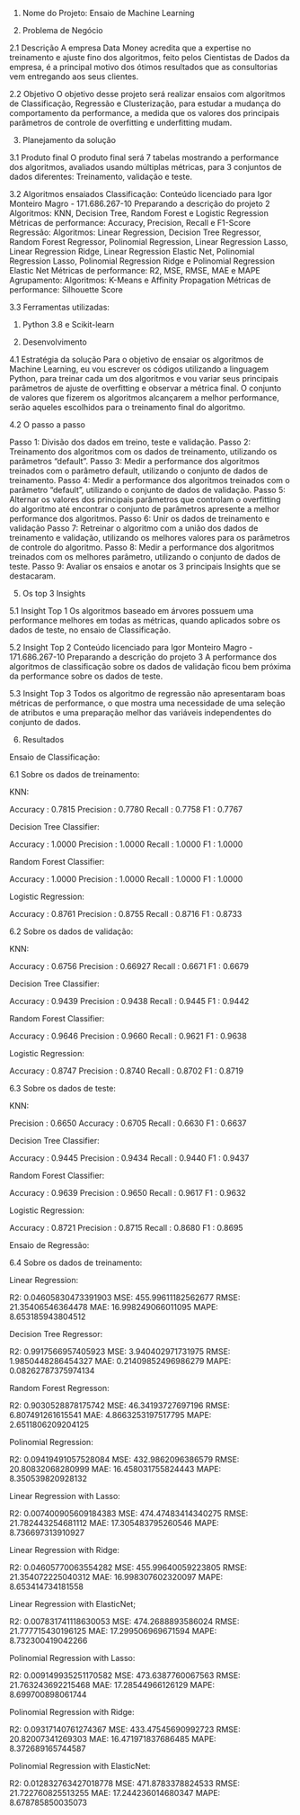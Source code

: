1. Nome do Projeto: Ensaio de Machine Learning


2. Problema de Negócio

2.1 Descrição
A empresa Data Money acredita que a expertise no treinamento e ajuste fino dos algoritmos, feito
pelos Cientistas de Dados da empresa, é a principal motivo dos ótimos resultados que as
consultorias vem entregando aos seus clientes.


2.2 Objetivo
O objetivo desse projeto será realizar ensaios com algoritmos de Classificação, Regressão e
Clusterização, para estudar a mudança do comportamento da performance, a medida que os
valores dos principais parâmetros de controle de overfitting e underfitting mudam.


3. Planejamento da solução

3.1 Produto final
O produto final será 7 tabelas mostrando a performance dos algoritmos, avaliados usando múltiplas
métricas, para 3 conjuntos de dados diferentes: Treinamento, validação e teste.


3.2 Algoritmos ensaiados
Classificação:
Conteúdo licenciado para Igor Monteiro Magro - 171.686.267-10
Preparando a descrição do projeto 2
Algoritmos: KNN, Decision Tree, Random Forest e Logistic Regression
Métricas de performance: Accuracy, Precision, Recall e F1-Score
Regressão:
Algoritmos: Linear Regression, Decision Tree Regressor, Random Forest Regressor, Polinomial
Regression, Linear Regression Lasso, Linear Regression Ridge, Linear Regression Elastic Net,
Polinomial Regression Lasso, Polinomial Regression Ridge e Polinomial Regression Elastic Net
Métricas de performance: R2, MSE, RMSE, MAE e MAPE
Agrupamento:
Algoritmos: K-Means e Affinity Propagation
Métricas de performance: Silhouette Score


3.3 Ferramentas utilizadas:
1. Python 3.8 e Scikit-learn


4. Desenvolvimento

4.1 Estratégia da solução
Para o objetivo de ensaiar os algoritmos de Machine Learning, eu vou escrever os códigos
utilizando a linguagem Python, para treinar cada um dos algoritmos e vou variar seus principais
parâmetros de ajuste de overfitting e observar a métrica final.
O conjunto de valores que fizerem os algoritmos alcançarem a melhor performance, serão aqueles
escolhidos para o treinamento final do algoritmo.


4.2 O passo a passo

Passo 1: Divisão dos dados em treino, teste e validação.
Passo 2: Treinamento dos algoritmos com os dados de treinamento, utilizando os parâmetros
“default”.
Passo 3: Medir a performance dos algoritmos treinados com o parâmetro default, utilizando o
conjunto de dados de treinamento.
Passo 4: Medir a performance dos algoritmos treinados com o parâmetro “default”, utilizando o
conjunto de dados de validação.
Passo 5: Alternar os valores dos principais parâmetros que controlam o overfitting do algoritmo até
encontrar o conjunto de parâmetros apresente a melhor performance dos algoritmos.
Passo 6: Unir os dados de treinamento e validação
Passo 7: Retreinar o algoritmo com a união dos dados de treinamento e validação, utilizando os
melhores valores para os parâmetros de controle do algoritmo.
Passo 8: Medir a performance dos algoritmos treinados com os melhores parâmetro, utilizando o
conjunto de dados de teste.
Passo 9: Avaliar os ensaios e anotar os 3 principais Insights que se destacaram.


5. Os top 3 Insights

5.1 Insight Top 1
Os algoritmos baseado em árvores possuem uma performance melhores em todas as métricas,
quando aplicados sobre os dados de teste, no ensaio de Classificação.


5.2 Insight Top 2
Conteúdo licenciado para Igor Monteiro Magro - 171.686.267-10
Preparando a descrição do projeto 3
A performance dos algoritmos de classificação sobre os dados de validação ficou bem próxima da
performance sobre os dados de teste.


5.3 Insight Top 3
Todos os algoritmo de regressão não apresentaram boas métricas de performance, o que mostra
uma necessidade de uma seleção de atributos e uma preparação melhor das variáveis
independentes do conjunto de dados.


6. Resultados

Ensaio de Classificação:

6.1 Sobre os dados de treinamento:

KNN:

Accuracy : 0.7815
Precision : 0.7780
Recall : 0.7758
F1 : 0.7767

Decision Tree Classifier:

Accuracy : 1.0000
Precision : 1.0000
Recall : 1.0000
F1 : 1.0000

Random Forest Classifier:

Accuracy : 1.0000
Precision : 1.0000
Recall : 1.0000
F1 : 1.0000

Logistic Regression:

Accuracy : 0.8761
Precision : 0.8755
Recall : 0.8716
F1 : 0.8733

6.2 Sobre os dados de validação:

KNN:

Accuracy : 0.6756
Precision : 0.66927
Recall : 0.6671
F1 : 0.6679

Decision Tree Classifier:

Accuracy : 0.9439
Precision : 0.9438
Recall : 0.9445
F1 : 0.9442

Random Forest Classifier:

Accuracy : 0.9646
Precision : 0.9660
Recall : 0.9621
F1 : 0.9638

Logistic Regression:

Accuracy : 0.8747
Precision : 0.8740
Recall : 0.8702
F1 : 0.8719

6.3 Sobre os dados de teste:

KNN:

Precision : 0.6650
Accuracy : 0.6705
Recall : 0.6630
F1 : 0.6637

Decision Tree Classifier:

Accuracy : 0.9445
Precision : 0.9434
Recall : 0.9440
F1 : 0.9437

Random Forest Classifier:

Accuracy : 0.9639
Precision : 0.9650
Recall : 0.9617
F1 : 0.9632

Logistic Regression:

Accuracy : 0.8721
Precision : 0.8715
Recall : 0.8680
F1 : 0.8695

Ensaio de Regressão:

6.4 Sobre os dados de treinamento:

Linear Regression:

R2:  0.04605830473391903
MSE:  455.99611182562677
RMSE:  21.35406546364478
MAE:  16.998249066011095
MAPE:  8.653185943804512

Decision Tree Regressor:

R2:  0.9917566957405923
MSE:  3.940402971731975
RMSE:  1.9850448286454327
MAE:  0.21409852496986279
MAPE:  0.08262787375974134

Random Forest Regresson:

R2:  0.9030528878175742
MSE:  46.34193727697196
RMSE:  6.807491261615541
MAE:  4.8663253197517795
MAPE:  2.6511806209204125

Polinomial Regression:

R2:  0.09419491057528084
MSE:  432.9862096386579
RMSE:  20.80832068280999
MAE:  16.458031755824443
MAPE:  8.350539820928132

Linear Regression with Lasso:

R2:  0.007400905609184383
MSE:  474.47483414340275
RMSE:  21.782443254681112
MAE:  17.305483795260546
MAPE:  8.736697313910927

Linear Regression with Ridge:

R2:  0.04605770063554282
MSE:  455.99640059223805
RMSE:  21.354072225040312
MAE:  16.998307602320097
MAPE:  8.653414734181558

Linear Regression with ElasticNet;

R2:  0.007831741118630053
MSE:  474.2688893586024
RMSE:  21.777715430196125
MAE:  17.299506969671594
MAPE:  8.732300419042266

Polinomial Regression with Lasso:

R2:  0.009149935251170582
MSE:  473.6387760067563
RMSE:  21.763243692215468
MAE:  17.28544966126129
MAPE:  8.699700898061744

Polinomial Regression with Ridge:

R2:  0.09317140761274367
MSE:  433.47545690992723
RMSE:  20.82007341269303
MAE:  16.471971837686485
MAPE:  8.372689165744587

Polinomial Regression with ElasticNet:

R2:  0.012832763427018778
MSE:  471.8783378824533
RMSE:  21.722760825513255
MAE:  17.244236014680347
MAPE:  8.678785850035073







